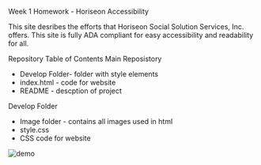 Week 1 Homework - Horiseon Accessibility

This site desribes the efforts that Horiseon Social Solution Services, Inc. offers. This site is fully ADA compliant for easy accessibility and readability for all.

Repository Table of Contents
  Main Reposistory
   - Develop Folder- folder with style elements
   - index.html - code for website
   - README - descption of project
    
  Develop Folder 
   - Image folder - contains all images used in html
   - style.css 
   - CSS code for website


![demo](https://user-images.githubusercontent.com/74063810/100565429-98cab400-3291-11eb-926d-686edef09dd7.png)
